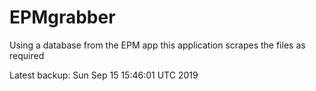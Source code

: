 # EPMgrabber
Using a database from the EPM app this application scrapes the files as required


Latest backup: Sun Sep 15 15:46:01 UTC 2019
